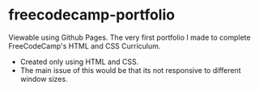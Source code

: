 # freecodecamp-portfolio
Viewable using Github Pages.
The very first portfolio I made to complete FreeCodeCamp's HTML and CSS Curriculum.

- Created only using HTML and CSS.
- The main issue of this would be that its not responsive to different window sizes.
